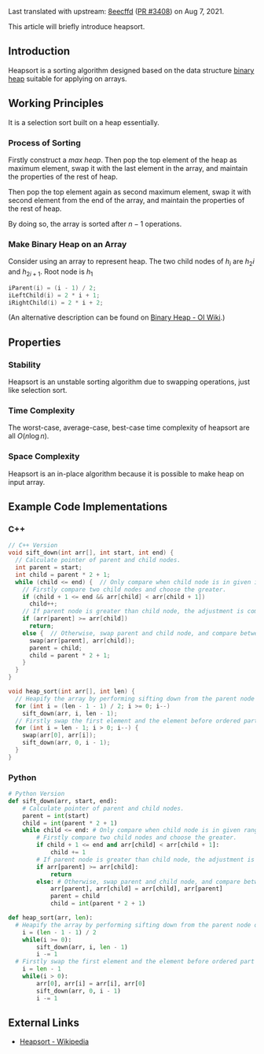 Last translated with upstream: [8eecffd](https://github.com/OI-wiki/OI-wiki/commit/8eecffd73630b0637ebf06fb0817c56dcf8d4858) ([PR #3408](https://github.com/OI-wiki/OI-wiki/pull/3408)) on Aug 7, 2021.

This article will briefly introduce heapsort.

## Introduction

Heapsort is a sorting algorithm designed based on the data structure [binary heap](../ds/binary-heap.md) suitable for applying on arrays.

## Working Principles

It is a selection sort built on a heap essentially.

### Process of Sorting

Firstly construct a *max heap*. Then pop the top element of the heap as maximum element, swap it with the last element in the array, and maintain the properties of the rest of heap.

Then pop the top element again as second maximum element, swap it with second element from the end of the array, and maintain the properties of the rest of heap.

By doing so, the array is sorted after $n-1$ operations.

### Make Binary Heap on an Array

Consider using an array to represent heap. The two child nodes of $h_i$ are $h_2i$ and $h_{2i+1}$. Root node is $h_1$

```cpp
iParent(i) = (i - 1) / 2;
iLeftChild(i) = 2 * i + 1;
iRightChild(i) = 2 * i + 2;
```
(An alternative description can be found on [Binary Heap - OI Wiki](../ds/binary-heap.md#Implementation).)

## Properties

### Stability

Heapsort is an unstable sorting algorithm due to swapping operations, just like selection sort.

### Time Complexity

The worst-case, average-case, best-case time complexity of heapsort are all $O(n\log n)$.

### Space Complexity

Heapsort is an in-place algorithm because it is possible to make heap on input array.

## Example Code Implementations

### C++

```cpp
// C++ Version
void sift_down(int arr[], int start, int end) {
  // Calculate pointer of parent and child nodes.
  int parent = start;
  int child = parent * 2 + 1;
  while (child <= end) {  // Only compare when child node is in given interval of subscript.
    // Firstly compare two child nodes and choose the greater.
    if (child + 1 <= end && arr[child] < arr[child + 1])  
      child++;
    // If parent node is greater than child node, the adjustment is complete and ready to return.
    if (arr[parent] >= arr[child])  
      return;
    else {  // Otherwise, swap parent and child node, and compare between child and child's child node.
      swap(arr[parent], arr[child]);
      parent = child;
      child = parent * 2 + 1;
    }
  }
}

void heap_sort(int arr[], int len) {
  // Heapify the array by performing sifting down from the parent node of the last node.
  for (int i = (len - 1 - 1) / 2; i >= 0; i--) 
    sift_down(arr, i, len - 1);
  // Firstly swap the first element and the element before ordered part of elements, then re-adjust remaining heap, until the array is sorted.
  for (int i = len - 1; i > 0; i--) {
    swap(arr[0], arr[i]);
    sift_down(arr, 0, i - 1);
  }
}
```

### Python

```python
# Python Version
def sift_down(arr, start, end):
    # Calculate pointer of parent and child nodes.
    parent = int(start)
    child = int(parent * 2 + 1)
    while child <= end: # Only compare when child node is in given range.
        # Firstly compare two child nodes and choose the greater.
        if child + 1 <= end and arr[child] < arr[child + 1]:
            child += 1 
        # If parent node is greater than child node, the adjustment is complete and ready to return.
        if arr[parent] >= arr[child]:
            return 
        else: # Otherwise, swap parent and child node, and compare between child and child's child node.
            arr[parent], arr[child] = arr[child], arr[parent]
            parent = child
            child = int(parent * 2 + 1)

def heap_sort(arr, len):
  # Heapify the array by performing sifting down from the parent node of the last node.
    i = (len - 1 - 1) / 2
    while(i >= 0):
        sift_down(arr, i, len - 1)
        i -= 1
  # Firstly swap the first element and the element before ordered part of elements, then re-adjust remaining heap, until the array is sorted.
    i = len - 1
    while(i > 0):
        arr[0], arr[i] = arr[i], arr[0]
        sift_down(arr, 0, i - 1)
        i -= 1
```

## External Links

- [Heapsort - Wikipedia](https://en.wikipedia.org/wiki/Heapsort)
